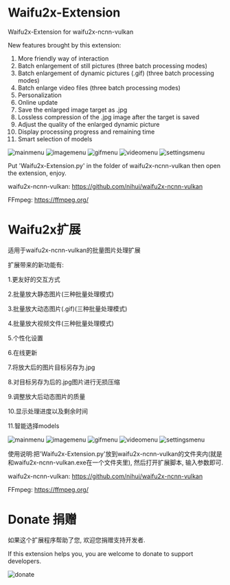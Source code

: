 # Waifu2x-Extension
Waifu2x-Extension for waifu2x-ncnn-vulkan

New features brought by this extension:
1. More friendly way of interaction
2. Batch enlargement of still pictures (three batch processing modes)
3. Batch enlargement of dynamic pictures (.gif) (three batch processing modes)
4. Batch enlarge video files (three batch processing modes)
5. Personalization
6. Online update
7. Save the enlarged image target as .jpg
8. Lossless compression of the .jpg image after the target is saved
9. Adjust the quality of the enlarged dynamic picture
10. Display processing progress and remaining time
11. Smart selection of models

![mainmenu](/screenshot/mainmenu.png)
![imagemenu](/screenshot/imagemenu.png)
![gifmenu](/screenshot/gifmenu.png)
![videomenu](/screenshot/videomenu.png)
![settingsmenu](/screenshot/settingsmenu.png)

Put 'Waifu2x-Extension.py' in the folder of waifu2x-ncnn-vulkan then open the extension, enjoy.

waifu2x-ncnn-vulkan:
https://github.com/nihui/waifu2x-ncnn-vulkan

FFmpeg:
https://ffmpeg.org/

# Waifu2x扩展
适用于waifu2x-ncnn-vulkan的批量图片处理扩展

扩展带来的新功能有:

1.更友好的交互方式

2.批量放大静态图片(三种批量处理模式)

3.批量放大动态图片(.gif)(三种批量处理模式)

4.批量放大视频文件(三种批量处理模式)

5.个性化设置

6.在线更新

7.将放大后的图片目标另存为.jpg

8.对目标另存为后的.jpg图片进行无损压缩

9.调整放大后动态图片的质量

10.显示处理进度以及剩余时间

11.智能选择models

![mainmenu](/screenshot/mainmenu.png)
![imagemenu](/screenshot/imagemenu.png)
![gifmenu](/screenshot/gifmenu.png)
![videomenu](/screenshot/videomenu.png)
![settingsmenu](/screenshot/settingsmenu.png)

使用说明:把'Waifu2x-Extension.py'放到waifu2x-ncnn-vulkan的文件夹内(就是和waifu2x-ncnn-vulkan.exe在一个文件夹里), 然后打开扩展脚本, 输入参数即可.

waifu2x-ncnn-vulkan:
https://github.com/nihui/waifu2x-ncnn-vulkan

FFmpeg: 
https://ffmpeg.org/

# Donate 捐赠

如果这个扩展程序帮助了您, 欢迎您捐赠支持开发者.

If this extension helps you, you are welcome to donate to support developers.

![donate](/donate.jpg)
